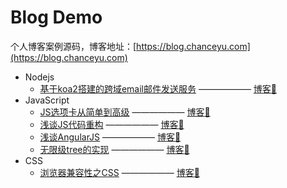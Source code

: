 # Blog Demo
个人博客案例源码，博客地址：[https://blog.chanceyu.com](https://blog.chanceyu.com)

* Nodejs
    * [基于koa2搭建的跨域email邮件发送服务](nodejs/koa2-email-cors) —————— [博客:link:](https://blog.chanceyu.com/article/2018-08/koa2-email-cors/)
* JavaScript
    * [JS选项卡从简单到高级](javascript/tab) —————— [博客:link:](https://blog.chanceyu.com/article/2016-03/tab/)
    * [浅谈JS代码重构](javascript/code-refactoring) —————— [博客:link:](https://blog.chanceyu.com/article/2016-05/code-refactoring/)
    * [浅谈AngularJS](javascript/angularjs) —————— [博客:link:](https://blog.chanceyu.com/article/2016-06/angularjs/)
    * [无限级tree的实现](javascript/infinite-tree) —————— [博客:link:](https://blog.chanceyu.com/article/2016-07/infinite-tree/)
* CSS
    * [浏览器兼容性之CSS](css/compatibility) —————— [博客:link:](https://blog.chanceyu.com/article/2016-04/compatibility/)